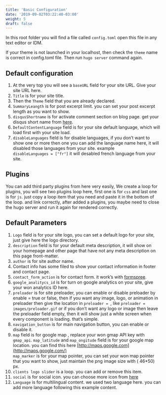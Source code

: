 ```yaml
---
title: 'Basic Configuration'
date: '2019-09-02T03:22:40-03:00'
weight: 5
draft: false
---
```

In this root folder you will find a file called `config.toml` open this file in any text editor or IDM.

If your theme is not launched in your localhost, then check the `theme` name is correct in config.toml file. Then run `hugo server` command again.

Default configuration
---------------------

1. At the very top you will see a `baseURL` field for your site URL. Give your site URL here.
2. `Title` is for your site title.
3. Then the `Theme` field that you are already declared.
4. `SummaryLeangth` is for post excerpt limit. you can set your post excerpt length as you want to show.
5. `disqusShortname` is for activate comment section on blog page. get your disqus short name from [here](https://disqus.com/).
6. `DefaultContentLanguage` field is for your site default language, which will load first with your site load.
7. `disableLanguages` field is for disable languages, if you don’t want to show one or more then one you can add the language name here, it will disabled those languages from your site. example   
  `disableLanguages = ["fr"]` it will desabled french language from your site.

Plugins
-------

You can add third party plugins from here very easily, We create a loop for plugins, you will see two plugins loop here, first one is for `css` and last one is for `js`. just copy a loop item that you need and paste it in the bottom of the loop. and link correctly, after added a plugins, you maybe need to close the hugo server and run it again for rendered correctly.

Default Parameters
------------------

1. `Logo` field is for your site logo, you can set a default logo for your site, just give here the logo directory.
2. `description` field is for your default meta description, it will show on your homepage and other page that have not any meta description on this page front-matter.
3. `author` is for site author name.
4. Contact info has some filed to show your contact information in footer and contact page.
5. `contact_form_action` is for contact form. it work’s with [formspree](https://formspree.io/).
6. `google_analitycs_id` is for turn on google analytics on your site, give your won analytics ID here.
7. `preloader` is for site preloader, you can enable or disable preloader by enable = true or false, then if you want any image, logo, or animation in preloader then give the location in `preloader = `, like `preloader = images/preloader.gif` or if you don’t want any logo or image then leave the preloader field empty, then it will show just a white screen when every component is loading. that’s simple.
8. `navigation_button` is for main navigation button, you can enable or disable it.
9. `map` field is for google map , replace your won gmap API key with `gmap_api`. `map_latitude` and `map_ongitude` field is for your google map location. you can find this here [http://maps.google.com](http://maps.google.com/)  
  `map_marker` is for your map pointer, you can set your won map pointer that you want to show, just maintain the png image size with ( 46\*50) px.
10. `clients logo slider` is a loop. you can add or remove this item.
11. `social` is for social icon. you can choose more icon from [here](https://themify.me/themify-icons)
12. `Language` is for multilingual content. we used two language here. you can add more language following this example content.